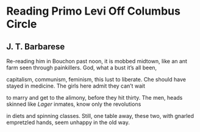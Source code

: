 # Reading Primo Levi Off Columbus Circle
## J. T. Barbarese
Re-reading him in Bouchon
past noon, it is mobbed midtown,
like an ant farm seen through painkillers.
God, what a bust it’s all been,

capitalism, communism, feminism,
this lust to liberate.
Che should have stayed in medicine.
The girls here admit they can’t wait

to marry and get to the alimony,
before they hit thirty. The men,
heads skinned like _Lager_ inmates,
know only the revolutions

in diets and spinning classes.
Still, one table away,
these two, with gnarled empretzled hands,
seem unhappy in the old way.